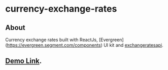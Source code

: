 # currency-exchange-rates

## About
Currency exchange rates built with ReactJs, [Evergreen] (https://evergreen.segment.com/components) UI kit and [exchangeratesapi](https://exchangeratesapi.io).

## [Demo Link](https://ahmadfreijeh.github.io/currency-exchange-rates/).
